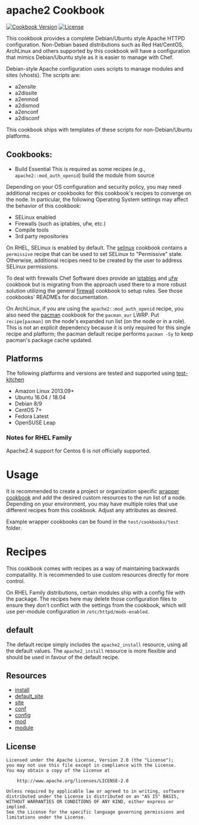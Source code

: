 # apache2 Cookbook
[![Cookbook Version](https://img.shields.io/cookbook/v/apache2.svg?style=flat)](https://supermarket.chef.io/cookbooks/apache2) [![License](https://img.shields.io/badge/license-apache2_2-blue.svg)](https://www.apache.org/licenses/LICENSE-2.0)

This cookbook provides a complete Debian/Ubuntu style Apache HTTPD configuration. Non-Debian based distributions such as Red Hat/CentOS, ArchLinux and others supported by this cookbook will have a configuration that mimics Debian/Ubuntu style as it is easier to manage with Chef.

Debian-style Apache configuration uses scripts to manage modules and sites (vhosts). The scripts are:

- a2ensite
- a2dissite
- a2enmod
- a2dismod
- a2enconf
- a2disconf

This cookbook ships with templates of these scripts for non-Debian/Ubuntu platforms.

## Cookbooks:
- Build Essential
  This is required as some recipes (e.g., `apache2::mod_auth_openid`) build the module from source

Depending on your OS configuration and security policy, you may need additional recipes or cookbooks for this cookbook's recipes to converge on the node. In particular, the following Operating System settings may affect the behavior of this cookbook:

- SELinux enabled
- Firewalls (such as iptables, ufw, etc.)
- Compile tools
- 3rd party repositories

On RHEL, SELinux is enabled by default. The [selinux](https://supermarket.chef.io/cookbooks/selinux) cookbook contains a `permissive` recipe that can be used to set SELinux to "Permissive" state. Otherwise, additional recipes need to be created by the user to address SELinux permissions.

To deal with firewalls Chef Software does provide an [iptables](https://supermarket.chef.io/cookbooks/iptables) and [ufw](https://supermarket.chef.io/cookbooks/ufw) cookbook but is migrating from the approach used there to a more robust solution utilizing the general [firewall](https://supermarket.chef.io/cookbooks/firewall) cookbook to setup rules. See those cookbooks' READMEs for documentation.

On ArchLinux, if you are using the `apache2::mod_auth_openid` recipe, you also need the [pacman](https://supermarket.chef.io/cookbooks/pacman) cookbook for the `pacman_aur` LWRP. Put `recipe[pacman]` on the node's expanded run list (on the node or in a role). This is not an explicit dependency because it is only required for this single recipe and platform; the pacman default recipe performs `pacman -Sy` to keep pacman's package cache updated.

## Platforms
The following platforms and versions are tested and supported using [test-kitchen](http://kitchen.ci/)

- Amazon Linux 2013.09+
- Ubuntu 16.04 / 18.04
- Debian 8/9
- CentOS 7+
- Fedora Latest
- OpenSUSE Leap

### Notes for RHEL Family
Apache2.4 support for Centos 6 is not officially supported.

# Usage
It is recommended to create a project or organization specific [wrapper cookbook](https://www.chef.io/blog/2013/12/03/doing-wrapper-cookbooks-right/) and add the desired custom resources to the run list of a node. Depending on your environment, you may have multiple roles that use different recipes from this cookbook. Adjust any attributes as desired.

Example wrapper cookbooks can be found in the `test/cookbooks/test` folder.

# Recipes
This cookbook comes with recipes as a way of maintaining backwards compataility.
It is recommended to use custom resources directly for more control.

On RHEL Family distributions, certain modules ship with a config file with the package. The recipes here may delete those configuration files to ensure they don't conflict with the settings from the cookbook, which will use per-module configuration in `/etc/httpd/mods-enabled`.

## default
The default recipe simply includes the `apache2_install` resource, using all the default values. The `apache2_install` resource is more flexible and should be used in favour of the default recipe.

## Resources

- [install](https://github.com/sou-chefs/apache2/blob/master/documentation/resource_apache2_install.md)
- [default_site](https://github.com/sou-chefs/apache2/blob/master/documentation/resource_apache2_default_site.md)
- [site](https://github.com/sou-chefs/apache2/blob/master/documentation/resource_apache2_site.md)
- [conf](https://github.com/sou-chefs/apache2/blob/master/documentation/resource_apache2_conf.md)
- [config](https://github.com/sou-chefs/apache2/blob/master/documentation/resource_apache2config.md)
- [mod](https://github.com/sou-chefs/apache2/blob/master/documentation/resource_apache2_mod.md)
- [module](https://github.com/sou-chefs/apache2/blob/master/documentation/resource_apache2_module.md)

## License
```text
Licensed under the Apache License, Version 2.0 (the "License");
you may not use this file except in compliance with the License.
You may obtain a copy of the License at

    http://www.apache.org/licenses/LICENSE-2.0

Unless required by applicable law or agreed to in writing, software
distributed under the License is distributed on an "AS IS" BASIS,
WITHOUT WARRANTIES OR CONDITIONS OF ANY KIND, either express or implied.
See the License for the specific language governing permissions and
limitations under the License.
```

